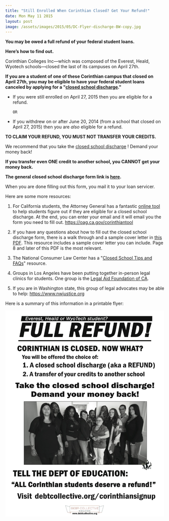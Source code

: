 ```yaml
---
title: "Still Enrolled When Corinthian Closed? Get Your Refund!"
date: Mon May 11 2015
layout: post
image: /assets/images/2015/05/DC-Flyer-discharge-BW-copy.jpg
---
```


**You may be owed a full refund of your federal student loans.**

**Here’s how to find out.**

Corinthian Colleges Inc&mdash;which was composed of the Everest, Heald, Wyotech schools&mdash;closed the last of its campuses on April 27th. 


**If you are a student of one of these Corinthian campus that closed on April 27th, you may be eligible to have your federal student loans canceled by applying for a "[closed school discharge](http://www.ifap.ed.gov/dpcletters/attachments/GEN1418AttachLoanDischargeAppSchoolClosure.pdf)."**

* If you were still enrolled on April 27, 2015 then you are eligible for a refund.

      OR

* If you withdrew on or after June 20, 2014 (from a school that closed on April 27, 2015) then you are *also* eligible for a refund.

**TO CLAIM YOUR REFUND, YOU MUST NOT TRANSFER YOUR CREDITS.**


We recommend that you take the [closed school discharge](http://www.ifap.ed.gov/dpcletters/attachments/GEN1418AttachLoanDischargeAppSchoolClosure.pdf) ! Demand your money back! 

**If you transfer even ONE credit to another school, you CANNOT get your money back.**

**The general closed school discharge form link is [here](http://www.ifap.ed.gov/dpcletters/attachments/GEN1418AttachLoanDischargeAppSchoolClosure.pdf).**

When you are done filling out this form, you mail it to your loan servicer.

Here are some more resources: 

1. For California students, the Attorney General has a fantastic [online tool](https://oag.ca.gov/corinthiantool) to help students figure out if they are eligible for a closed school discharge. At the end, you can enter your email and it will email you the form you need to fill out. https://oag.ca.gov/corinthiantool

2.   If you have any questions about how to fill out the closed school discharge form, there is a walk through and a sample cover letter in [this PDF](http://assets.seiu.org/campaigns/corinthianshutdown.org/Closed-School-Loan-Discharge-Packet.pdf). This resource includes a sample cover letter you can include. Page 8 and later of this PDF is the most relevant. 

3. The National Consumer Law Center has a "[Closed School Tips and FAQs](http://www.studentloanborrowerassistance.org/loan-cancellation/school-related/closed-school/closed-school-tips-and-faqs/)" resource.

4. Groups in Los Angeles have been putting together in-person legal clinics for students. One group is the [Legal Aid Foundation of CA](http://www.lafla.org/).

5. If you are in Washington state,  this group of legal advocates may be able to help: https://www.nwjustice.org

Here is a summary of this information in a printable flyer:

![](/assets/images/2015/06/DC-Flyer-discharge-BW-copy.jpg)


